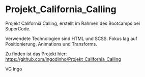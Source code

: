# Projekt_California_Calling

Projekt California Calling, erstellt im Rahmen des Bootcamps bei SuperCode.

Verwendete Technologien sind HTML und SCSS.
Fokus lag auf Positionierung, Animations und Transforms.

Zu finden ist das Projekt hier:
https://github.com/ingodinho/Projekt_California_Calling

VG
Ingo
